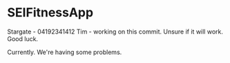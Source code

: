 # SEIFitnessApp

Stargate - 04192341412
Tim - working on this commit. Unsure if it will work. Good luck.

Currently. We're having some problems.